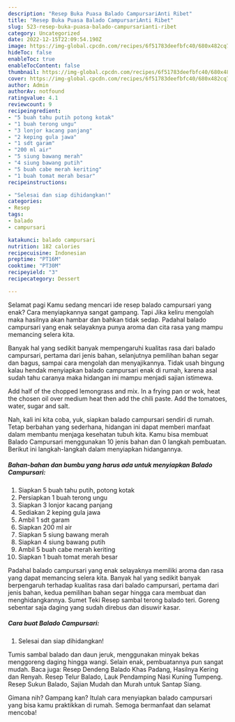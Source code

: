 ```yaml
---
description: "Resep Buka Puasa Balado CampursariAnti Ribet"
title: "Resep Buka Puasa Balado CampursariAnti Ribet"
slug: 523-resep-buka-puasa-balado-campursarianti-ribet
category: Uncategorized
date: 2022-12-15T22:09:54.190Z
image: https://img-global.cpcdn.com/recipes/6f51783deefbfc40/680x482cq70/balado-campursari-foto-resep-utama.jpg
hideToc: false
enableToc: true
enableTocContent: false
thumbnail: https://img-global.cpcdn.com/recipes/6f51783deefbfc40/680x482cq70/balado-campursari-foto-resep-utama.jpg
cover: https://img-global.cpcdn.com/recipes/6f51783deefbfc40/680x482cq70/balado-campursari-foto-resep-utama.jpg
author: Admin
authorAv: notfound
ratingvalue: 4.1
reviewcount: 9
recipeingredient:
- "5 buah tahu putih potong kotak"
- "1 buah terong ungu"
- "3 lonjor kacang panjang"
- "2 keping gula jawa"
- "1 sdt garam"
- "200 ml air"
- "5 siung bawang merah"
- "4 siung bawang putih"
- "5 buah cabe merah keriting"
- "1 buah tomat merah besar"
recipeinstructions:

- "Selesai dan siap dihidangkan!"
categories:
- Resep
tags:
- balado
- campursari

katakunci: balado campursari 
nutrition: 182 calories
recipecuisine: Indonesian
preptime: "PT16M"
cooktime: "PT30M"
recipeyield: "3"
recipecategory: Dessert

---
```



Selamat pagi Kamu sedang mencari ide resep balado campursari yang enak? Cara menyiapkannya sangat gampang. Tapi Jika keliru mengolah maka hasilnya akan hambar dan bahkan tidak sedap. Padahal balado campursari yang enak selayaknya punya aroma dan cita rasa yang mampu memancing selera kita.


Banyak hal yang sedikit banyak mempengaruhi kualitas rasa dari balado campursari, pertama dari jenis bahan, selanjutnya pemilihan bahan segar dan bagus, sampai cara mengolah dan menyajikannya. Tidak usah bingung kalau hendak menyiapkan balado campursari enak di rumah, karena asal sudah tahu caranya maka hidangan ini mampu menjadi sajian istimewa.

Add half of the chopped lemongrass and mix. In a frying pan or wok, heat the chosen oil over medium heat then add the chili paste. Add the tomatoes, water, sugar and salt.


Nah, kali ini kita coba, yuk, siapkan balado campursari sendiri di rumah. Tetap berbahan yang sederhana, hidangan ini dapat memberi manfaat dalam membantu menjaga kesehatan tubuh kita. Kamu bisa membuat Balado Campursari menggunakan 10 jenis bahan dan 0 langkah pembuatan. Berikut ini langkah-langkah dalam menyiapkan hidangannya.

<!--inarticleads1-->

##### Bahan-bahan dan bumbu yang harus ada untuk menyiapkan Balado Campursari:

1. Siapkan 5 buah tahu putih, potong kotak
1. Persiapkan 1 buah terong ungu
1. Siapkan 3 lonjor kacang panjang
1. Sediakan 2 keping gula jawa
1. Ambil 1 sdt garam
1. Siapkan 200 ml air
1. Siapkan 5 siung bawang merah
1. Siapkan 4 siung bawang putih
1. Ambil 5 buah cabe merah keriting
1. Siapkan 1 buah tomat merah besar


Padahal balado campursari yang enak selayaknya memiliki aroma dan rasa yang dapat memancing selera kita. Banyak hal yang sedikit banyak berpengaruh terhadap kualitas rasa dari balado campursari, pertama dari jenis bahan, kedua pemilihan bahan segar hingga cara membuat dan menghidangkannya. Sumet Teki Resep sambal terong balado teri. Goreng sebentar saja daging yang sudah direbus dan disuwir kasar. 

<!--inarticleads2-->

##### Cara buat Balado Campursari:


1. Selesai dan siap dihidangkan!

Tumis sambal balado dan daun jeruk, menggunakan minyak bekas menggoreng daging hingga wangi. Selain enak, pembuatannya pun sangat mudah. Baca juga: Resep Dendeng Balado Khas Padang, Hasilnya Kering dan Renyah. Resep Telur Balado, Lauk Pendamping Nasi Kuning Tumpeng. Resep Sukun Balado, Sajian Mudah dan Murah untuk Santap Siang. 

Gimana nih? Gampang kan? Itulah cara menyiapkan balado campursari yang bisa kamu praktikkan di rumah. Semoga bermanfaat dan selamat mencoba!
